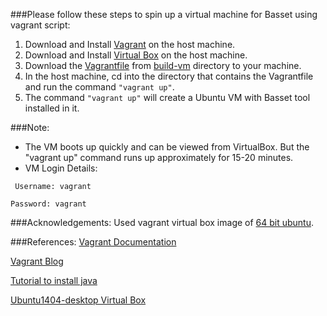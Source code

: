 ###Please follow these steps to spin up a virtual machine for Basset using vagrant script:
1. Download and Install [Vagrant](https://www.vagrantup.com/downloads.html) on the host machine.
2. Download and Install [Virtual Box](https://www.virtualbox.org/wiki/Downloads) on the host machine.
2. Download the [Vagrantfile](https://github.com/SoftwareEngineeringToolDemos/FSE-2010-Basset/blob/master/build-vm/Vagrantfile) from [build-vm](https://github.com/SoftwareEngineeringToolDemos/FSE-2010-Basset/tree/master/build-vm) directory to your machine.
3. In the host machine, cd into the directory that contains the Vagrantfile and run the command `"vagrant up"`.
4. The command `"vagrant up"` will create a Ubuntu VM with Basset tool installed in it.

###Note:
* The VM boots up quickly and can be viewed from VirtualBox. But the "vagrant up" command runs up approximately for 15-20 minutes.
* VM Login Details:

 ` Username: vagrant`
  
  `Password: vagrant`

###Acknowledgements:
Used vagrant virtual box image of [64 bit ubuntu](https://vagrantcloud.com/box-cutter/boxes/ubuntu1404-desktop).

###References:
[Vagrant Documentation](https://docs.vagrantup.com/v2/getting-started/)

[Vagrant Blog](https://www.vagrantup.com/blog.html)

[Tutorial to install java](https://www.digitalocean.com/community/tutorials/how-to-install-java-on-ubuntu-with-apt-get)

[Ubuntu1404-desktop Virtual Box](https://vagrantcloud.com/box-cutter/boxes/ubuntu1404-desktop)
